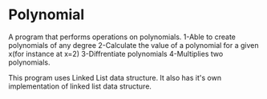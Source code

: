 # Polynomial
A program that performs operations on  polynomials. 
1-Able to create polynomials of any degree
2-Calculate the value of a polynomial for a given x(for instance at x=2)
3-Diffrentiate polynomials
4-Multiplies two polynomials.

This program uses Linked List data structure.
It also has it's own implementation of linked list data structure.

